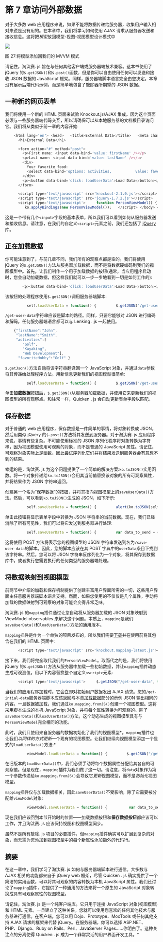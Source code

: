 # 第 7 章访问外部数据

对于大多数 web 应用程序来说，如果不能将数据传递给服务器，收集用户输入相对来说是没有用的。在本章中，我们将学习如何使用 AJAX 请求从服务器发送和接收信息。这将把*模型*放回模型-视图-视图模型设计模式中

![](../Images/image027.png)

图 27:将模型添加回我们的 MVVM 模式

请记住，淘汰赛. js 旨在与任何其他客户端或服务器端技术兼容。这本书使用了 jQuery 的`$.getJSON()`和`$.post()`函数，但是你可以自由使用任何可以发送和接收 JSON 数据的 JavaScript 框架。同样，服务器端脚本语言完全由您决定。本章没有展示后端代码示例，而是简单地包含了敲除器所期望的 JSON 数据。

## 一种新的网页表单

我们将使用一个新的 HTML 页面来试验 Knockout.js/AJAX 集成。因为这个页面必须与一些服务器端代码交互，所以请确保可以从本地服务器的文档根目录访问它。我们将从类似于前一章的内容开始:

```js
    <html lang='en'> <head>   <title>External Data</title>   <meta charset='utf-8' />   <link rel='stylesheet' href='style.css' /> </head> <body>
      <h1>External Data</h1>

      <form action="#" method="post">
        <p>First name: <input data-bind='value: firstName' /></p>
        <p>Last name: <input data-bind='value: lastName' /></p>
        <div>
          Your favorite food:
          <select data-bind='options: activities,           value: favoriteHobby'></select>
        </div>
        <p><button data-bind='click: loadUserData'>Load Data</button></p>
      </form>

      <script type='text/javascript' src='knockout-2.1.0.js'></script>
      <script type='text/javascript' src='jquery-1.7.2.js'></script>
      <script type='text/javascript'>     function PersonViewModel() {       var self = this;       self.firstName = ko.observable("");       self.lastName = ko.observable("");       self.activities = ko.observableArray([]);       self.favoriteHobby = ko.observable("");     }
         ko.applyBindings(new PersonViewModel());   </script> </body> </html>

```

这是一个带有几个`<input>`字段的基本表单，所以我们可以看到如何从服务器发送和接收信息。请注意，在我们的自定义`<script>`元素之前，我们还包括了 [jQuery](http://jquery.com/download/) 库。

## 正在加载数据

你可能注意到了，与前几章不同，我们所有的观察点都是空的。我们将使用 jQuery 的`$.getJSON()`方法从服务器加载数据，而不是将数据硬编码到我们的视图模型中。首先，让我们制作一个用于加载数据的按钮(通常，当应用程序启动时，您会自动加载数据，但这样我们就可以一步一步地看到一切是如何工作的):

```js
        <p><button data-bind='click: loadUserData'>Load Data</button></p>

```

该按钮的处理程序使用`$.getJSON()`调用服务器端脚本:

```js
          self.loadUserData = function() {         $.getJSON("/get-user-data", function(data) {           alert(data.firstName);         });       }

```

`/get-user-data`字符串应该是脚本的路径。同样，只要它能够对 JSON 进行编码和解码，任何服务器端语言都可以与 Lenking . js 一起使用。

```js
    {"firstName":"John",
     "lastName":"Smith",
     "activities":[
        "Golf",
        "Kayaking",
        "Web Development"],
      "favoriteHobby":"Golf" }

```

`$.getJson()`方法自动将该字符串翻译回一个 JavaScript 对象，并通过`data`参数将其传递给处理程序方法。用新信息更新我们的视图模型很简单:

```js
          self.loadUserData = function() {         $.getJSON("/get-user-data", function(data) {           self.firstName(data.firstName);           self.lastName(data.lastName);           self.activities(data.activities);           self.favoriteHobby(data.favoriteHobby);         });       }

```

单击**加载数据**按钮后，`$.getJSON()`从服务器加载数据，并使用它来更新我们的视图模型的所有观察点。和往常一样，Quicken . js 会自动更新表单字段以匹配。

## 保存数据

对于普通的 web 应用程序，保存数据是一件简单的事情，将对象转换成 JSON，然后用类似 jQuery 的`$.post()`方法将其发送到服务器。对于淘汰赛. js 应用程序来说，事情有些复杂。不可能使用标准的 JSON 序列化程序将对象转换为字符串，因为视图模型使用可观察的对象，而不是普通的 JavaScript 属性。请记住，可观察对象实际上是函数，因此尝试序列化它们并将结果发送到服务器会有意想不到的结果。

幸运的是，淘汰赛. js 为这个问题提供了一个简单的解决方案:`ko.toJSON()`实用函数。将一个对象传递给`ko.toJSON()`会用其当前值替换该对象的所有可观察属性，并将结果作为 JSON 字符串返回。

创建另一个名为“保存数据”的按钮，并将其指向视图模型上的`saveUserData()`方法。然后，可以看到`ko.toJSON()`生成的 JSON，如下所示:

```js
          self.saveUserData = function() {         alert(ko.toJSON(self));       }

```

单击此按钮将显示表单字段中转换为 JSON 字符串的当前数据。现在，我们已经消除了所有可见性，我们可以将它发送到服务器进行处理:

```js
          self.saveUserData = function() {         var data_to_send = {userData: ko.toJSON(self)};         $.post("/save-user-data", data_to_send, function(data) {           alert("Your data has been posted to the server!");         });       } 

```

这将使用 POST 方法将表示您的视图模型的 JSON 字符串发送到名为`/save-user-data`的脚本。因此，您的脚本应该在其 POST 字典中的`userData`条目下找到该字符串。然后，您可以将 JSON 字符串反序列化为一个对象，将其保存到数据库中，或者执行您需要执行的任何类型的服务器端处理。

## 将数据映射到视图模型

前两节中介绍的加载和保存机制提供了创建丰富用户界面所需的一切，这些用户界面由任意服务器端脚本语言支持。然而，如果您使用的不仅仅是几个属性，手动将加载的数据映射到可观察的对象可能会变得非常乏味。

淘汰赛. js 的`mapping`插件通过让您自动将从服务器加载的 JSON 对象映射到 ViewModel observables 来解决这个问题。本质上，`mapping`是我们`saveUserData()`和`loadUserData()`方法的通用版本。

`mapping`插件是作为一个单独的项目发布的，所以我们需要[下载](https://github.com/SteveSanderson/knockout.mapping/tree/master/build/output)并在使用前将其包含在我们的 HTML 页面中:

```js
      <script type='text/javascript' src='knockout.mapping-latest.js'></script>

```

接下来，我们将完全取代我们的`PersonViewModel`。取而代之的是，我们将使用 jQuery 的`$.getJSON()`方法从服务器中加载一些初始数据，并让`mapping`插件动态生成可观测值。用以下内容替换整个自定义`<script>`元素:

```js
      <script type='text/javascript'>     $.getJSON("/get-user-data", function(data) {       var viewModel = ko.mapping.fromJS(data);       ko.applyBindings(viewModel);     });   </script>

```

当我们的应用程序加载时，它会立即对初始用户数据发出 AJAX 请求。您的`/get-intial-data`服务器端脚本应该返回与本章[加载数据](#heading_id_68)部分的示例 JSON 输出相同的内容。一旦数据被加载，我们通过`ko.mapping.fromJS()`创建一个视图模型。这将采用脚本生成的本机 JavaScript 对象，并将每个属性转换为可观察的。除了`saveUserData()`和`loadUserData()`方法，这个动态生成的视图模型具有与`PersonViewModel`完全相同的功能。

此时，我们只使用来自服务器的数据初始化了我们的视图模型*。`mapping`插件也让我们*以同样的方式更新*一个现有的视图模型。让我们继续向视图模型添加一个显式的`loadUserData()`方法:*

```js
          viewModel.loadUserData = function() {         $.getJSON("/get-user-data", function(data) {           ko.mapping.fromJS(data, viewModel);         });       }

```

在旧版本的`loadUserData()`中，我们必须手动将每个数据属性分配给其各自的可观察值。但是现在，`mapping`插件为我们做了这一切。请注意，将`data`对象作为第一个参数传递给`ko.mapping.fromJS()`会导致它*更新*视图模型，而不是*初始化*视图模型。

`mapping`插件仅与加载数据相关，因此`saveUserData()`不受影响，除了它需要被分配给`viewModel`对象:

```js
          viewModel.saveUserData = function() {          var data_to_send = {userData: ko.toJSON(viewModel)};         $.post("/save-user-data", data_to_send, function(data) {           alert("Your data has been posted to the server!");         });       }

```

现在我们应该回到本节开始时的位置——加载数据按钮和**保存数据按钮**都应该可以工作，并且淘汰赛. js 应该保持视图和视图模型同步。

虽然不是所有敲除. js 项目的必要插件，但`mapping`插件确实可以扩展到复杂的对象，而无需为您添加到视图模型中的每个新属性添加额外的代码行。

## 摘要

在这一章中，我们学习了淘汰赛. js 如何与服务器端脚本进行通信。大多数与 AJAX 相关的功能都来自于 jQuery web 框架，尽管 Quicken . js 确实提供了一个简洁的实用函数，可以将其可观察的内容转换为本机 JavaScript 属性。我们还讨论了`mapping`插件，它提供了一种通用的方法来将一个原生的 JavaScript 对象转换成具有可观察属性的视图模型。

请记住，淘汰赛. js 是一个纯客户端库。它只用于连接 JavaScript 对象(视图模型)和 HTML 元素。一旦建立了这种关系，您就可以使用您喜欢的任何其他技术与服务器进行通信。在客户端，您可以用 Dojo、Prototype、MooTools 或任何其他支持 AJAX 请求的框架来代替 jQuery。在服务器端，你可以选择 ASP.NET、PHP、Django、Ruby on Rails、Perl、JavaServer Pages……你明白了。这种关注点的分离使得 Quicken . js 成为一个非常灵活的用户界面开发工具。*